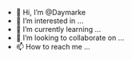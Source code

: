 - 👋 Hi, I’m @Daymarke
- 👀 I’m interested in ...
- 🌱 I’m currently learning ...
- 💞️ I’m looking to collaborate on ...
- 📫 How to reach me ...

<!---
Daymarke/Daymarke is a ✨ special ✨ repository because its `README.md` (this file) appears on your GitHub profile.
You can click the Preview link to take a look at your changes.
--->
